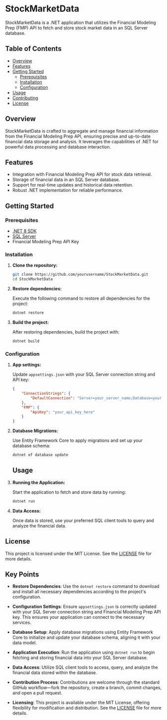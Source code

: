 # StockMarketData

StockMarketData is a .NET application that utilizes the Financial Modeling Prep (FMP) API to fetch and store stock market data in an SQL Server database.

## Table of Contents

- [Overview](#overview)
- [Features](#features)
- [Getting Started](#getting-started)
  - [Prerequisites](#prerequisites)
  - [Installation](#installation)
  - [Configuration](#configuration)
- [Usage](#usage)
- [Contributing](#contributing)
- [License](#license)

## Overview

StockMarketData is crafted to aggregate and manage financial information from the Financial Modeling Prep API, ensuring precise and up-to-date financial data storage and analysis. It leverages the capabilities of .NET for powerful data processing and database interaction.

## Features

- Integration with Financial Modeling Prep API for stock data retrieval.
- Storage of financial data in an SQL Server database.
- Support for real-time updates and historical data retention.
- Robust .NET implementation for reliable performance.

## Getting Started

### Prerequisites

- [.NET 8 SDK](https://dotnet.microsoft.com/download/dotnet/8.0)
- [SQL Server](https://www.microsoft.com/en-us/sql-server/sql-server-downloads)
- Financial Modeling Prep API Key

### Installation

1. **Clone the repository:**

   ```bash
   git clone https://github.com/yourusername/StockMarketData.git
   cd StockMarketData
   ```

2. **Restore dependencies:**

    Execute the following command to restore all dependencies for the project:
    ```bash
    dotnet restore
    ```

3. **Build the project:**

    After restoring dependencies, build the project with:

    ```bash
    dotnet build
    ```

### Configuration

1. **App settings:**

    Update `appsettings.json` with your SQL Server connection string and API key:

    ```json
    {
        "ConnectionStrings": {
            "DefaultConnection": "Server=your_server_name;Database=your_database_name;User Id=your_user_id;Password=your_password;"
        },
        "FMP": {
            "ApiKey": "your_api_key_here"
        }
    }
    ```

2. **Database Migrations:**

    Use Entity Framework Core to apply migrations and set up your database schema:

    ```bash
    dotnet ef database update
    ```

    ## Usage

1. **Running the Application:**

    Start the application to fetch and store data by running:

    ```bash
    dotnet run
    ```

2. **Data Access:**

    Once data is stored, use your preferred SQL client tools to query and analyze the financial data.

## License

This project is licensed under the MIT License. See the [LICENSE](LICENSE) file for more details.

## Key Points

- **Restore Dependencies**: Use the `dotnet restore` command to download and install all necessary dependencies according to the project's configuration.

- **Configuration Settings**: Ensure `appsettings.json` is correctly updated with your SQL Server connection string and Financial Modeling Prep API key. This ensures your application can connect to the necessary services.

- **Database Setup**: Apply database migrations using Entity Framework Core to initialize and update your database schema, aligning it with your data model.

- **Application Execution**: Run the application using `dotnet run` to begin fetching and storing financial data into your SQL Server database.

- **Data Access**: Utilize SQL client tools to access, query, and analyze the financial data stored within the database.

- **Contribution Process**: Contributions are welcome through the standard GitHub workflow—fork the repository, create a branch, commit changes, and open a pull request.

- **Licensing**: This project is available under the MIT License, offering flexibility for modification and distribution. See the [LICENSE](LICENSE) file for more details.